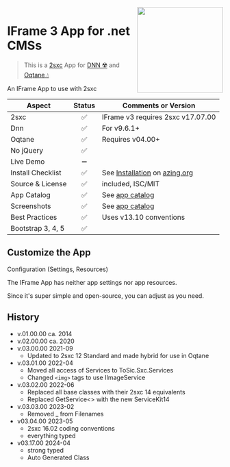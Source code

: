 <image src="app-icon.png" align="right" width="200px">

# IFrame 3 App for .net CMSs

> This is a [2sxc](https://2sxc.org) App for [DNN ☢️](https://www.dnnsoftware.com/) and [Oqtane 💧](https://www.oqtane.org/)

An IFrame App to use with 2sxc

| Aspect              | Status | Comments or Version
| ------------------- | :----: | -------------------
| 2sxc                | ✅    | IFrame v3 requires 2sxc v17.07.00
| Dnn                 | ✅    | For v9.6.1+
| Oqtane              | ✅    | Requires v04.00+
| No jQuery           | ✅    |
| Live Demo           | ➖    |
| Install Checklist   | ✅    | See [Installation](https://azing.org/2sxc/r/-7DXsLjq) on [azing.org](https://azing.org/2sxc)
| Source & License    | ✅    | included, ISC/MIT
| App Catalog         | ✅    | See [app catalog](https://2sxc.org/en/apps/app/iframe3-hybrid-for-dnn-and-oqtane)
| Screenshots         | ✅    | See [app catalog](https://2sxc.org/en/apps/app/iframe3-hybrid-for-dnn-and-oqtane)
| Best Practices      | ✅    | Uses v13.10 conventions
| Bootstrap 3, 4, 5   | ✅    |


## Customize the App

Configuration (Settings, Resources)

The IFrame App has neither app settings nor app resources.

Since it's super simple and open-source, you can adjust as you need.

## History

* v.01.00.00 ca. 2014
* v.02.00.00 ca. 2020
* v.03.00.00 2021-09
  * Updated to 2sxc 12 Standard and made hybrid for use in Oqtane
* v.03.01.00 2022-04
  * Moved all access of Services to ToSic.Sxc.Services
  * Changed `<img>` tags to use IImageService
* v.03.02.00 2022-06
  * Replaced all base classes with their 2sxc 14 equivalents
  * Replaced GetService<> with the new ServiceKit14
* v.03.03.00 2023-02
  * Removed _ from Filenames
* v03.04.00 2023-05
  * 2sxc 16.02 coding conventions
  * everything typed
* v03.17.00 2024-04
  * strong typed
  * Auto Generated Class
